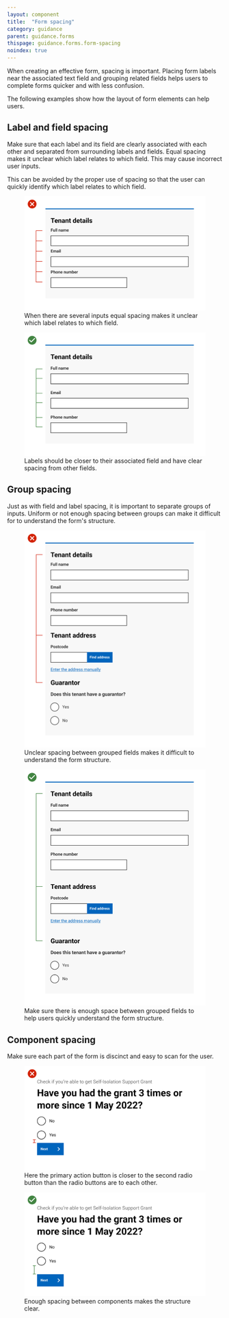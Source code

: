 ```yaml
---
layout: component
title:  "Form spacing"
category: guidance
parent: guidance.forms
thispage: guidance.forms.form-spacing
noindex: true
---
```


When creating an effective form, spacing is important. Placing form labels near the associated text field and grouping related fields helps users to complete forms quicker and with less confusion.

The following examples show how the layout of form elements can help users.




## Label and field spacing

Make sure that each label and its field are clearly associated with each other and separated from surrounding labels and fields. Equal spacing makes it unclear which label relates to which field. This may cause incorrect user inputs.

This can be avoided by the proper use of spacing so that the user can quickly identify which label relates to which field.

<figure class="overflow--large--2  overflow--xlarge--2">
<img alt="A form with equal spacing between field labels, text inputs and the pairs of labels and inputs that follow them. The equal spacing is also demonstrated with an illustrated scale to the side of the form." src="/assets/images/illustrations/forms/spacing-field-spacing-incorrect.svg" loading="lazy">
<figcaption>When there are several inputs equal spacing makes it unclear which label relates to which field.</figcaption>
</figure>

<figure class="overflow--large--2  overflow--xlarge--2">
<img alt="A form with wider spacing between pairs of labels and text inputs than the space between a label and its associated text input. The wider spacing is also demonstrated with an illustrated scale to the side of the form." src="/assets/images/illustrations/forms/spacing-field-spacing-correct.svg" loading="lazy">
<figcaption>Labels should be closer to their associated field and have clear spacing from other fields.</figcaption>
</figure>




## Group spacing

Just as with field and label spacing, it is important to separate groups of inputs. Uniform or not enough spacing between groups can make it difficult for to understand the form's structure.

<figure class="overflow--large--2  overflow--xlarge--2">
<img alt="A form with the same spacing between groups of form fields as the spacing between form fields within a group. The equal spacing is also demonstrated with an illustrated scale to the side of the form." src="/assets/images/illustrations/forms/spacing-group-spacing-incorrect.svg" loading="lazy">
<figcaption>Unclear spacing between grouped fields makes it difficult to understand the form structure.</figcaption>
</figure>

<figure class="overflow--large--2  overflow--xlarge--2">
<img alt="A form with wider spacing between groups of form fields than the spacing between form fields within a group. The wider spacing is also demonstrated with an illustrated scale to the side of the form." src="/assets/images/illustrations/forms/spacing-group-spacing-correct.svg" loading="lazy">
<figcaption>Make sure there is enough space between grouped fields to help users quickly understand the form structure.</figcaption>
</figure>




## Component spacing

Make sure each part of the form is discinct and easy to scan for the user.

<figure class="overflow--large--2  overflow--xlarge--2">
<img alt="A form with a narrow gap between some radio button inputs and a 'next' button. The small gap is called out with a ruler between the fields and the button." src="/assets/images/illustrations/forms/spacing-components-incorrect.svg" loading="lazy">
<figcaption>Here the primary action button is closer to the second radio button than the radio buttons are to each other.</figcaption>
</figure>

<figure class="overflow--large--2  overflow--xlarge--2">
<img alt="A form with a wide gap between some radio button inputs and a 'next' button. The wide gap is called out with a ruler between the fields and the button." src="/assets/images/illustrations/forms/spacing-components-correct.svg" loading="lazy">
<figcaption>Enough spacing between components makes the structure clear.</figcaption>
</figure>
